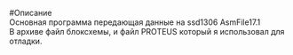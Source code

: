 #Описание
<br>Основная программа передающая данные на ssd1306 AsmFile17.1 
<br> В архиве файл блоксхемы, и файл PROTEUS который я использовал для отладки.


